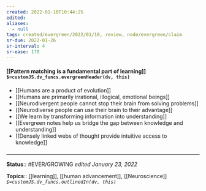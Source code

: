 ```yaml
---
created: 2022-01-10T10:44:25 
edited: 
aliases:
  - null
tags: created/evergreen/2022/01/10, review, node/evergreen/claim
sr-due: 2022-01-26
sr-interval: 4
sr-ease: 170
---
```


#### [[Pattern matching is a fundamental part of learning]] `$=customJS.dv_funcs.evergreenHeader(dv, this)`

- [[Humans are a product of evolution]]
- [[Humans are primarily irrational, illogical, emotional beings]]
- [[Neurodivergent people cannot stop their brain from solving problems]]
- [[Neurodiverse people can use their brain to their advantage]]
 - [[We learn by transforming information into understanding]]
 - [[Evergreen notes help us bridge the gap between knowledge and understanding]]
 - [[Densely linked webs of thought provide intuitive access to knowledge]]

### <hr class="footnote"/>

**Status**:: #EVER/GROWING
*edited January 23, 2022*

**Topics**:: [[learning]], [[human advancement]], [[Neuroscience]]
*`$=customJS.dv_funcs.outlinedIn(dv, this)`*
